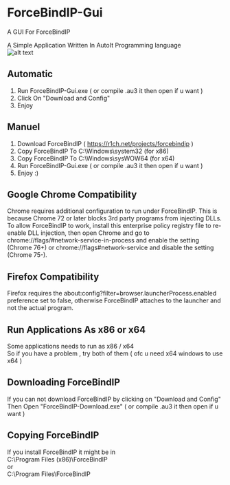 # ForceBindIP-Gui
A GUI For ForceBindIP

A Simple Application Written In AutoIt Programming language   
![alt text](https://raw.githubusercontent.com/ixjb94/ForceBindIP-Gui/master/Preview6.png  "(Preview)ForceBindIP - By IX JB")

## Automatic 
1. Run ForceBindIP-Gui.exe ( or compile .au3 it then open if u want )    
2. Click On "Download and Config"
3. Enjoy 

## Manuel
1. Download ForceBindIP ( https://r1ch.net/projects/forcebindip )    
2. Copy ForceBindIP To C:\Windows\system32 (for x86)    
3. Copy ForceBindIP To C:\Windows\sysWOW64 (for x64)    
4. Run ForceBindIP-Gui.exe ( or compile .au3 it then open if u want )      
5. Enjoy :)

## Google Chrome Compatibility
Chrome requires additional configuration to run under ForceBindIP. This is because Chrome 72 or later blocks 3rd party programs from injecting DLLs. To allow ForceBindIP to work, install this enterprise policy registry file to re-enable DLL injection, then open Chrome and go to chrome://flags/#network-service-in-process and enable the setting (Chrome 76+) or chrome://flags#network-service and disable the setting (Chrome 75-).    


## Firefox Compatibility
Firefox requires the about:config?filter=browser.launcherProcess.enabled preference set to false, otherwise ForceBindIP attaches to the launcher and not the actual program.

## Run Applications As x86 or x64
Some applications needs to run as x86 / x64    
So if you have a problem , try both of them ( ofc u need x64 windows to use x64 )

## Downloading ForceBindIP
If you can not download ForceBindIP by clicking on "Download and Config"     
Then Open "ForceBindIP-Download.exe" ( or compile .au3 it then open if u want )    

## Copying ForceBindIP
If you install ForceBindIP it might be in     
C:\Program Files (x86)\ForceBindIP    
or    
C:\Program Files\ForceBindIP   
